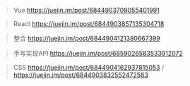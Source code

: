 > Vue  https://juejin.im/post/6844903709055401991

> React https://juejin.im/post/6844903857135304718

> 整合 https://juejin.im/post/6844904121380667399

> 手写实现API https://juejin.im/post/6859026583533912072

> CSS https://juejin.im/post/6844904162937815053 / https://juejin.im/post/6844903832552472583

    